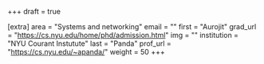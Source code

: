 +++
draft = true

[extra]
area = "Systems and networking"
email = ""
first = "Aurojit"
grad_url = "https://cs.nyu.edu/home/phd/admission.html"
img = ""
institution = "NYU Courant Instutute"
last = "Panda"
prof_url = "https://cs.nyu.edu/~apanda/"
weight = 50
+++